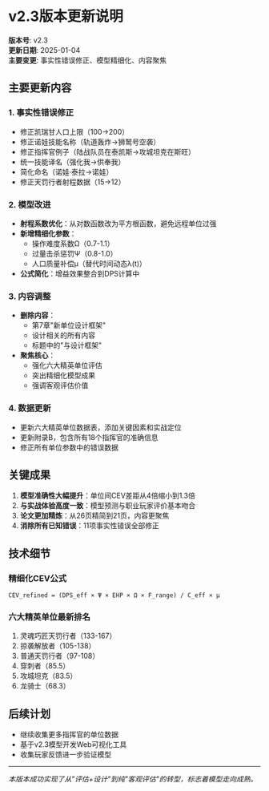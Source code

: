 # v2.3版本更新说明

**版本号**: v2.3  
**更新日期**: 2025-01-04  
**主要变更**: 事实性错误修正、模型精细化、内容聚焦

## 主要更新内容

### 1. 事实性错误修正
- 修正凯瑞甘人口上限（100→200）
- 修正诺娃技能名称（轨道轰炸→狮鹫号空袭）
- 修正指挥官例子（陆战队员在泰凯斯→攻城坦克在斯旺）
- 统一技能译名（强化我→供奉我）
- 简化命名（诺娃·泰拉→诺娃）
- 修正天罚行者射程数据（15→12）

### 2. 模型改进
- **射程系数优化**：从对数函数改为平方根函数，避免远程单位过强
- **新增精细化参数**：
  - 操作难度系数Ω（0.7-1.1）
  - 过量击杀惩罚Ψ（0.8-1.0）
  - 人口质量补偿μ（替代时间动态λ(t)）
- **公式简化**：增益效果整合到DPS计算中

### 3. 内容调整
- **删除内容**：
  - 第7章"新单位设计框架"
  - 设计相关的所有内容
  - 标题中的"与设计框架"
- **聚焦核心**：
  - 强化六大精英单位评估
  - 突出精细化模型成果
  - 强调客观评估价值

### 4. 数据更新
- 更新六大精英单位数据表，添加关键因素和实战定位
- 更新附录B，包含所有18个指挥官的准确信息
- 修正所有单位参数中的错误数据

## 关键成果

1. **模型准确性大幅提升**：单位间CEV差距从4倍缩小到1.3倍
2. **与实战体验高度一致**：模型预测与职业玩家评价基本吻合
3. **论文更加精炼**：从26页精简到21页，内容更聚焦
4. **消除所有已知错误**：11项事实性错误全部修正

## 技术细节

### 精细化CEV公式
```
CEV_refined = (DPS_eff × Ψ × EHP × Ω × F_range) / C_eff × μ
```

### 六大精英单位最新排名
1. 灵魂巧匠天罚行者（133-167）
2. 掠袭解放者（105-138）
3. 普通天罚行者（97-108）
4. 穿刺者（85.5）
5. 攻城坦克（83.5）
6. 龙骑士（68.3）

## 后续计划

- 继续收集更多指挥官的单位数据
- 基于v2.3模型开发Web可视化工具
- 收集玩家反馈进一步验证模型

---

*本版本成功实现了从"评估+设计"到纯"客观评估"的转型，标志着模型走向成熟。*